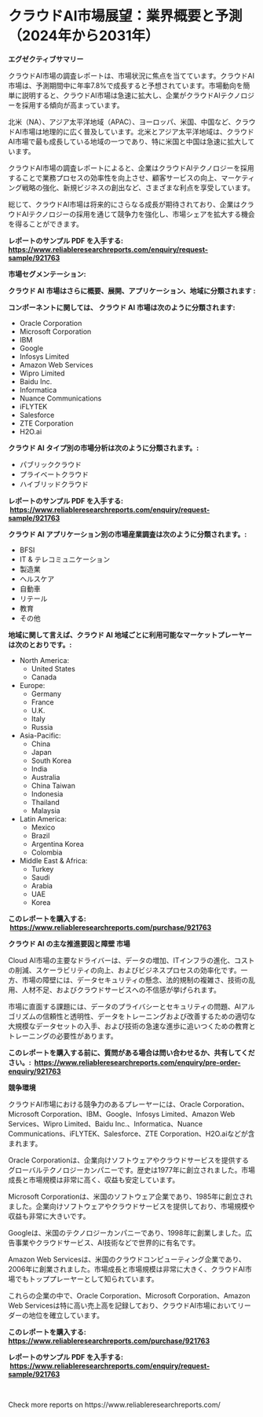 <p><h1>クラウドAI市場展望：業界概要と予測（2024年から2031年）</h1></p><p><strong>エグゼクティブサマリー</strong></p>
<p><p>クラウドAI市場の調査レポートは、市場状況に焦点を当てています。クラウドAI市場は、予測期間中に年率7.8%で成長すると予想されています。市場動向を簡単に説明すると、クラウドAI市場は急速に拡大し、企業がクラウドAIテクノロジーを採用する傾向が高まっています。</p><p>北米（NA）、アジア太平洋地域（APAC）、ヨーロッパ、米国、中国など、クラウドAI市場は地理的に広く普及しています。北米とアジア太平洋地域は、クラウドAI市場で最も成長している地域の一つであり、特に米国と中国は急速に拡大しています。</p><p>クラウドAI市場の調査レポートによると、企業はクラウドAIテクノロジーを採用することで業務プロセスの効率性を向上させ、顧客サービスの向上、マーケティング戦略の強化、新規ビジネスの創出など、さまざまな利点を享受しています。</p><p>総じて、クラウドAI市場は将来的にさらなる成長が期待されており、企業はクラウドAIテクノロジーの採用を通じて競争力を強化し、市場シェアを拡大する機会を得ることができます。</p></p>
<p><strong>レポートのサンプル PDF を入手する: <a href="https://www.reliableresearchreports.com/enquiry/request-sample/921763">https://www.reliableresearchreports.com/enquiry/request-sample/921763</a></strong></p>
<p><strong>市場セグメンテーション:</strong></p>
<p><strong> クラウド AI 市場はさらに概要、展開、アプリケーション、地域に分類されます :</strong></p>
<p><strong>コンポーネントに関しては、 クラウド AI 市場は次のように分類されます: &nbsp;</strong></p>
<p><ul><li>Oracle Corporation</li><li>Microsoft Corporation</li><li>IBM</li><li>Google</li><li>Infosys Limited</li><li>Amazon Web Services</li><li>Wipro Limited</li><li>Baidu Inc.</li><li>Informatica</li><li>Nuance Communications</li><li>iFLYTEK</li><li>Salesforce</li><li>ZTE Corporation</li><li>H2O.ai</li></ul></p>
<p><strong> クラウド AI タイプ別の市場分析は次のように分類されます。:</strong></p>
<p><ul><li>パブリッククラウド</li><li>プライベートクラウド</li><li>ハイブリッドクラウド</li></ul></p>
<p><strong>レポートのサンプル PDF を入手する: &nbsp;<a href="https://www.reliableresearchreports.com/enquiry/request-sample/921763">https://www.reliableresearchreports.com/enquiry/request-sample/921763</a></strong></p>
<p><strong> クラウド AI アプリケーション別の市場産業調査は次のように分類されます。:</strong></p>
<p><ul><li>BFSI</li><li>IT & テレコミュニケーション</li><li>製造業</li><li>ヘルスケア</li><li>自動車</li><li>リテール</li><li>教育</li><li>その他</li></ul></p>
<p><strong>地域に関して言えば、クラウド AI 地域ごとに利用可能なマーケットプレーヤーは次のとおりです。:</strong></p>
<p><ul>
    <li>
        North America:
        <ul>
            <li>United States</li>
            <li>Canada</li>
        </ul>
    </li>
    <li>
        Europe:
        <ul>
            <li>Germany</li>
            <li>France</li>
            <li>U.K.</li>
            <li>Italy</li>
            <li>Russia</li>
        </ul>
    </li>
    <li>
        Asia-Pacific:
        <ul>
            <li>China</li>
            <li>Japan</li>
            <li>South Korea</li>
            <li>India</li>
            <li>Australia</li>
            <li>China Taiwan</li>
            <li>Indonesia</li>
            <li>Thailand</li>
            <li>Malaysia</li>
        </ul>
    </li>
    <li>
        Latin America:
        <ul>
            <li>Mexico</li>
            <li>Brazil</li>
            <li>Argentina Korea</li>
            <li>Colombia</li>
        </ul>
    </li>
    <li>
        Middle East & Africa:
        <ul>
            <li>Turkey</li>
            <li>Saudi</li>
            <li>Arabia</li>
            <li>UAE</li>
            <li>Korea</li>
        </ul>
    </li>
    </ul></p>
<p><strong>このレポートを購入する: &nbsp;<a href="https://www.reliableresearchreports.com/purchase/921763">https://www.reliableresearchreports.com/purchase/921763</a></strong></p>
<p><strong>クラウド AI の主な推進要因と障壁 市場</strong></p>
<p><p>Cloud AI市場の主要なドライバーは、データの増加、ITインフラの進化、コストの削減、スケーラビリティの向上、およびビジネスプロセスの効率化です。一方、市場の障壁には、データセキュリティの懸念、法的規制の複雑さ、技術の乱用、人材不足、およびクラウドサービスへの不信感が挙げられます。</p><p>市場に直面する課題には、データのプライバシーとセキュリティの問題、AIアルゴリズムの信頼性と透明性、データをトレーニングおよび改善するための適切な大規模なデータセットの入手、および技術の急速な進歩に追いつくための教育とトレーニングの必要性があります。</p></p>
<p><strong>このレポートを購入する前に、質問がある場合は問い合わせるか、共有してください。:&nbsp; <a href="https://www.reliableresearchreports.com/enquiry/pre-order-enquiry/921763">https://www.reliableresearchreports.com/enquiry/pre-order-enquiry/921763</a></strong></p>
<p><strong>競争環境</strong></p>
<p><p>クラウドAI市場における競争力のあるプレーヤーには、Oracle Corporation、Microsoft Corporation、IBM、Google、Infosys Limited、Amazon Web Services、Wipro Limited、Baidu Inc.、Informatica、Nuance Communications、iFLYTEK、Salesforce、ZTE Corporation、H2O.aiなどが含まれます。</p><p>Oracle Corporationは、企業向けソフトウェアやクラウドサービスを提供するグローバルテクノロジーカンパニーです。歴史は1977年に創立されました。市場成長と市場規模は非常に高く、収益も安定しています。</p><p>Microsoft Corporationは、米国のソフトウェア企業であり、1985年に創立されました。企業向けソフトウェアやクラウドサービスを提供しており、市場規模や収益も非常に大きいです。</p><p>Googleは、米国のテクノロジーカンパニーであり、1998年に創業しました。広告事業やクラウドサービス、AI技術などで世界的に有名です。</p><p>Amazon Web Servicesは、米国のクラウドコンピューティング企業であり、2006年に創業されました。市場成長と市場規模は非常に大きく、クラウドAI市場でもトッププレーヤーとして知られています。</p><p>これらの企業の中で、Oracle Corporation、Microsoft Corporation、Amazon Web Servicesは特に高い売上高を記録しており、クラウドAI市場においてリーダーの地位を確立しています。</p></p>
<p><strong>このレポートを購入する: &nbsp; <a href="https://www.reliableresearchreports.com/purchase/921763">https://www.reliableresearchreports.com/purchase/921763</a></strong></p>
<p><strong>レポートのサンプル PDF を入手する: &nbsp;<a href="https://www.reliableresearchreports.com/enquiry/request-sample/921763">https://www.reliableresearchreports.com/enquiry/request-sample/921763</a></strong><strong></strong></p>
<p>&nbsp;</p>
<p>Check more reports on https://www.reliableresearchreports.com/</p>